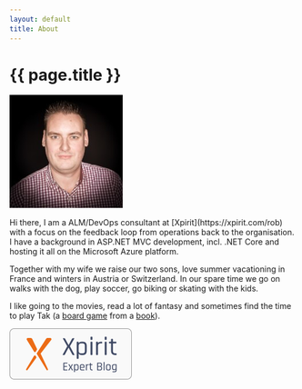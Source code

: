 ```yaml
---
layout: default
title: About
---
```

<style>
.pnl{float:left;margin-right:7px;}    
</style>

<h1>{{ page.title }}</h1>

<div class="panel panel-default well-sm">

<div class="row">
<div class="col-md-3" markdown="1">

![Rob](/images/Rob.jpg)

</div>

<div class="col-md-6" markdown="1">
Hi there, I am a ALM/DevOps consultant at [Xpirit](https://xpirit.com/rob) with a focus on the feedback loop from operations back to the organisation. I have a background in ASP.NET MVC development, incl. .NET Core and hosting it all on the Microsoft Azure platform.

Together with my wife we raise our two sons, love summer vacationing in France and winters in Austria or Switzerland. In our spare time we go on walks with the dog, play soccer, go biking or skating with the kids. 

I like going to the movies, read a lot of fantasy and sometimes find the time to play Tak (a [board game](https://cheapass.com/tak/) from a [book](https://www.patrickrothfuss.com/content/books.asp)).
</div>

<div class="col-md-3" markdown="1">

![Xpirit Expert Blog](/images/xpirit%20export%20blog.png)

</div>

</div>
</div>